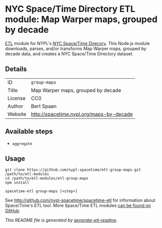 # NYC Space/Time Directory ETL module: Map Warper maps, grouped by decade

[ETL](https://en.wikipedia.org/wiki/Extract,_transform,_load) module for NYPL's [NYC Space/Time Direcory](http://spacetime.nypl.org/). This Node.js module downloads, parses, and/or transforms Map Warper maps, grouped by decade data, and creates a NYC Space/Time Directory dataset.

## Details

<table>
<tbody>

<tr>
<td>ID</td>
<td><code>group-maps</code></td>
</tr>

<tr>
<td>Title</td>
<td>Map Warper maps, grouped by decade</td>
</tr>

<tr>
<td>License</td>
<td>CC0</td>
</tr>

<tr>
<td>Author</td>
<td>Bert Spaan</td>
</tr>

<tr>
<td>Website</td>
<td><a href="http://spacetime.nypl.org/maps-by-decade">http://spacetime.nypl.org/maps-by-decade</a></td>
</tr>
</tbody>
</table>

## Available steps

  - `aggregate`

## Usage

```
git clone https://github.com/nypl-spacetime/etl-group-maps.git /path/to/etl-modules
cd /path/to/etl-modules/etl-group-maps
npm install

spacetime-etl group-maps [<step>]
```

See http://github.com/nypl-spacetime/spacetime-etl for information about Space/Time's ETL tool. More Space/Time ETL modules [can be found on GitHub](https://github.com/search?utf8=%E2%9C%93&q=org%3Anypl-spacetime+etl-&type=Repositories&ref=advsearch&l=&l=).

_This README file is generated by [generate-etl-readme](https://github.com/nypl-spacetime/generate-etl-readme)._
